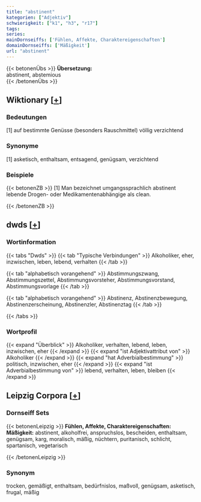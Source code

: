 ```yaml
---
title: "abstinent"
kategorien: ["Adjektiv"]
schwierigkeit: ["k1", "h3", "r17"]
tags:
series:
mainDornseiffs: ['Fühlen, Affekte, Charaktereigenschaften']
domainDornseiffs: ['Mäßigkeit']
url: "abstinent"
---
```


{{< betonenÜbs >}}
**Übersetzung:**  
abstinent, abstemious  
{{< /betonenÜbs >}}

## Wiktionary [[+](https://de.wiktionary.org/wiki/abstinent)]

### Bedeutungen
[1] auf bestimmte Genüsse (besonders Rauschmittel) völlig verzichtend  

### Synonyme
[1] asketisch, enthaltsam, entsagend, genügsam, verzichtend  

### Beispiele
{{< betonenZB >}}
[1] Man bezeichnet umgangssprachlich abstinent lebende Drogen- oder Medikamentenabhängige als clean.  

{{< /betonenZB >}}


## dwds [[+](https://www.dwds.de/wb/abstinent)]

### Wortinformation
{{< tabs "Dwds" >}}
{{< tab "Typische Verbindungen" >}}
Alkoholiker, eher, inzwischen, leben, lebend, verhalten
{{< /tab >}}

{{< tab "alphabetisch vorangehend" >}}
Abstimmungszwang, Abstimmungszettel, Abstimmungsvorsteher, Abstimmungsvorstand, Abstimmungsvorlage
{{< /tab >}}

{{< tab "alphabetisch vorangehend" >}}
Abstinenz, Abstinenzbewegung, Abstinenzerscheinung, Abstinenzler, Abstinenztag
{{< /tab >}}

{{< /tabs >}}

### Wortprofil
{{< expand "Überblick" >}} Alkoholiker, verhalten, lebend, leben, inzwischen, eher {{< /expand >}}
{{< expand "ist Adjektivattribut von" >}} Alkoholiker {{< /expand >}}
{{< expand "hat Adverbialbestimmung" >}} politisch, inzwischen, eher {{< /expand >}}
{{< expand "ist Adverbialbestimmung von" >}} lebend, verhalten, leben, bleiben {{< /expand >}}

## Leipzig Corpora [[+](https://corpora.uni-leipzig.de/en/res?word=abstinent&corpusId=deu_newscrawl-public_2018)]

### Dornseiff Sets
{{< betonenLeipzig >}}
**Fühlen, Affekte, Charaktereigenschaften:**  
**Mäßigkeit:** abstinent, alkoholfrei, anspruchslos, bescheiden, enthaltsam, genügsam, karg, moralisch, mäßig, nüchtern, puritanisch, schlicht, spartanisch, vegetarisch  

{{< /betonenLeipzig >}}

### Synonym
trocken, gemäßigt, enthaltsam, bedürfnislos, maßvoll, genügsam, asketisch, frugal, mäßig


